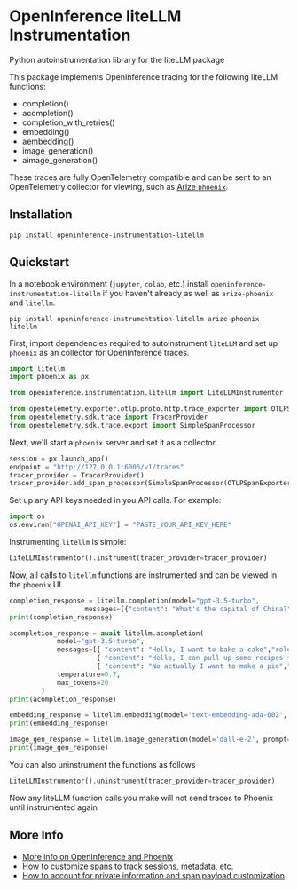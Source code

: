 # OpenInference liteLLM Instrumentation

Python autoinstrumentation library for the liteLLM package

This package implements OpenInference tracing for the following liteLLM functions:
- completion()
- acompletion()
- completion_with_retries()
- embedding()
- aembedding()
- image_generation()
- aimage_generation()

These traces are fully OpenTelemetry compatible and can be sent to an OpenTelemetry collector for viewing, such as [Arize `phoenix`](https://github.com/Arize-ai/phoenix).


## Installation

```shell
pip install openinference-instrumentation-litellm
```

## Quickstart

In a notebook environment (`jupyter`, `colab`, etc.) install `openinference-instrumentation-litellm` if you haven't already as well as `arize-phoenix` and `litellm`.


```shell
pip install openinference-instrumentation-litellm arize-phoenix litellm
```

First, import dependencies required to autoinstrument `liteLLM` and set up `phoenix` as an collector for OpenInference traces.

```python
import litellm
import phoenix as px

from openinference.instrumentation.litellm import LiteLLMInstrumentor

from opentelemetry.exporter.otlp.proto.http.trace_exporter import OTLPSpanExporter
from opentelemetry.sdk.trace import TracerProvider
from opentelemetry.sdk.trace.export import SimpleSpanProcessor
```

Next, we'll start a `phoenix` server and set it as a collector.

```python
session = px.launch_app()
endpoint = "http://127.0.0.1:6006/v1/traces"
tracer_provider = TracerProvider()
tracer_provider.add_span_processor(SimpleSpanProcessor(OTLPSpanExporter(endpoint)))
```

Set up any API keys needed in you API calls. For example:

```python
import os
os.environ["OPENAI_API_KEY"] = "PASTE_YOUR_API_KEY_HERE"
```

Instrumenting `litellm` is simple:

```python
LiteLLMInstrumentor().instrument(tracer_provider=tracer_provider)
```

Now, all calls to `litellm` functions are instrumented and can be viewed in the `phoenix` UI.

```python
completion_response = litellm.completion(model="gpt-3.5-turbo", 
                   messages=[{"content": "What's the capital of China?", "role": "user"}])
print(completion_response)
```

```python
acompletion_response = await litellm.acompletion(
            model="gpt-3.5-turbo",
            messages=[{ "content": "Hello, I want to bake a cake","role": "user"},
                      { "content": "Hello, I can pull up some recipes for cakes.","role": "assistant"},
                      { "content": "No actually I want to make a pie","role": "user"},],
            temperature=0.7,
            max_tokens=20
        )
print(acompletion_response)
```

```python
embedding_response = litellm.embedding(model='text-embedding-ada-002', input=["good morning!"])
print(embedding_response)
```

```python
image_gen_response = litellm.image_generation(model='dall-e-2', prompt="cute baby otter")
print(image_gen_response)
```

You can also uninstrument the functions as follows
```python
LiteLLMInstrumentor().uninstrument(tracer_provider=tracer_provider)
```
Now any liteLLM function calls you make will not send traces to Phoenix until instrumented again

## More Info

* [More info on OpenInference and Phoenix](https://docs.arize.com/phoenix)
* [How to customize spans to track sessions, metadata, etc.](https://github.com/Arize-ai/openinference/tree/main/python/openinference-instrumentation#customizing-spans)
* [How to account for private information and span payload customization](https://github.com/Arize-ai/openinference/tree/main/python/openinference-instrumentation#tracing-configuration)
